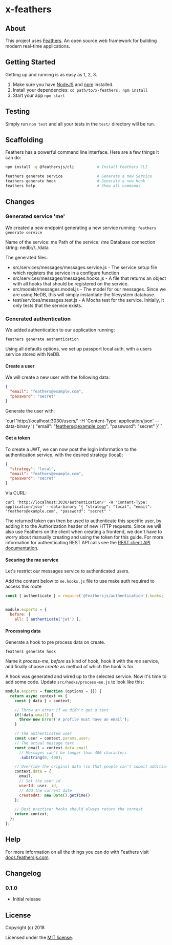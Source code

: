 # x-feathers

>

## About

This project uses [Feathers](http://feathersjs.com). An open source web framework for building modern real-time applications.

## Getting Started

Getting up and running is as easy as 1, 2, 3.

1. Make sure you have [NodeJS](https://nodejs.org/) and [npm](https://www.npmjs.com/) installed.
2. Install your dependencies: `cd path/to/x-feathers; npm install`
3. Start your app `npm start`

## Testing

Simply run `npm test` and all your tests in the `test/` directory will be run.

## Scaffolding

Feathers has a powerful command line interface. Here are a few things it can do:

```bash
npm install -g @feathersjs/cli          # Install Feathers CLI

feathers generate service               # Generate a new Service
feathers generate hook                  # Generate a new Hook
feathers help                           # Show all commands
```

## Changes

### Generated service 'me' ###

We created a new endpoint generating a new service running: `feathers generate service`

Name of the service: me
Path of the service: /me
Database connection string: nedb://../data

The generated files:

- src/services/messages/messages.service.js - The service setup file which registers the service in a configure function
- src/services/messages/messages.hooks.js - A file that returns an object with all hooks that should be registered on the service.
- src/models/messages.model.js - The model for our messages. Since we are using NeDB, this will simply instantiate the filesystem database.
- test/services/messages.test.js - A Mocha test for the service. Initially, it only tests that the service exists.

### Generated authentication ###

We added authentication to our application running:

`feathers generate authentication`

Using all defaults options, we set up passport local auth, with a users service stored with NeDB.

#### Create a user ####

We will create a new user with the following data:

```json
{
  "email": "feathers@example.com",
  "password": "secret"
}
```

Generate the user with: 

`curl 'http://localhost:3030/users/' -H 'Content-Type: application/json' --data-binary '{ "email": "feathers@example.com", "password": "secret" }'``

#### Get a token ####

To create a JWT, we can now post the login information to the authentication service, with the desired strategy (local):

```json
{
  "strategy": "local",
  "email": "feathers@example.com",
  "password": "secret"
}
```

Via CURL:

`curl 'http://localhost:3030/authentication/' -H 'Content-Type: application/json' --data-binary '{ "strategy": "local", "email": "feathers@example.com", "password": "secret" '`

The returned token can then be used to authenticate this specific user, by adding it to the Authorization header of new HTTP requests. Since we will also use Feathers on the client when creating a frontend, we don't have to worry about manually creating and using the token for this guide. For more information for authenticating REST API calls see the [REST client API documentation](https://docs.feathersjs.com/api/client/rest.html#authentication).

#### Securing the me service ####

Let's restrict our messages service to authenticated users.

Add the content below to `me.hooks.js` file to use make auth required to access this route 

```js
const { authenticate } = require('@feathersjs/authentication').hooks;


module.exports = {
  before: {
    all: [ authenticate('jwt') ],
```

#### Processing data ####

Generate a hook to pre process data on create.

`feathers generate hook`

Name it _process-me_, _before_ as kind of hook, hook it with the _me_ service, and finally choose _create_ as method of which the hook is for. 

A hook was generated and wired up to the selected service. Now it's time to add some code. Update `src/hooks/process-me.js` to look like this:

```js
module.exports = function (options = {}) {
  return async context => {
    const { data } = context;

    // Throw an error if we didn't get a text
    if(!data.email) {
      throw new Error('A profile must have an email');
    }

    // The authenticated user
    const user = context.params.user;
    // The actual message text
    const email = context.data.email
      // Messages can't be longer than 400 characters
      .substring(0, 400);

    // Override the original data (so that people can't submit additional stuff)
    context.data = {
      email,
      // Set the user id
      userId: user._id,
      // Add the current date
      createdAt: new Date().getTime()
    };

    // Best practice: hooks should always return the context
    return context;
  };
};
```

## Help

For more information on all the things you can do with Feathers visit [docs.feathersjs.com](http://docs.feathersjs.com).

## Changelog

### 0.1.0

- Initial release

## License

Copyright (c) 2018

Licensed under the [MIT license](LICENSE).
